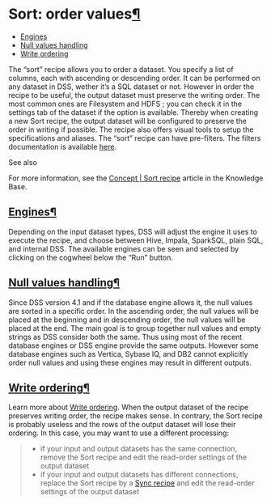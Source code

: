Sort: order values[¶](#sort-order-values "Permalink to this heading")
=====================================================================



* [Engines](#engines)
* [Null values handling](#null-values-handling)
* [Write ordering](#write-ordering)



The “sort” recipe allows you to order a dataset. You specify a list of columns, each with ascending or
descending order. It can be performed on any dataset in DSS, wether it’s a SQL dataset or not. However
in order the recipe to be useful, the output dataset must preserve the writing order. The most common
ones are Filesystem and HDFS ; you can check it in the settings tab of the dataset if the option is available.
Thereby when creating a new Sort recipe, the output dataset will be configured to preserve the order in
writing if possible. The recipe also offers visual tools to setup the specifications and aliases.
The “sort” recipe can have pre\-filters. The filters documentation is available [here](sampling.html).



See also


For more information, see the [Concept \| Sort recipe](https://knowledge.dataiku.com/latest/data-preparation/visual-recipes/concept-sort-recipe.html) article in the Knowledge Base.




[Engines](#id2)[¶](#engines "Permalink to this heading")
--------------------------------------------------------


Depending on the input dataset types, DSS will adjust the engine it uses to execute the recipe, and choose
between Hive, Impala, SparkSQL, plain SQL, and internal DSS. The available engines can be seen and selected by
clicking on the cogwheel below the “Run” button.




[Null values handling](#id3)[¶](#null-values-handling "Permalink to this heading")
----------------------------------------------------------------------------------


Since DSS version 4\.1 and if the database engine allows it, the null values are sorted in a specific order.
In the ascending order, the null values will be placed at the beginning and in descending order, the null values
will be placed at the end. The main goal is to group together null values and empty strings as DSS consider
both the same. Thus using most of the recent database engines or DSS engine provide the same outputs. However
some database engines such as Vertica, Sybase IQ, and DB2 cannot explicitly order null values and using these engines
may result in different outputs.




[Write ordering](#id4)[¶](#write-ordering "Permalink to this heading")
----------------------------------------------------------------------


Learn more about [Write ordering](../connecting/ordering.html#write-ordering). When the output dataset of the recipe preserves writing order,
the recipe makes sense. In contrary, the Sort recipe is probably useless and the rows of the output dataset
will lose their ordering. In this case, you may want to use a different processing:



> * if your input and output datasets has the same connection, remove the Sort recipe and edit the read\-order settings of the output dataset
> * if your input and output datasets has different connections, replace the Sort recipe by a [Sync recipe](sync.html) and edit the read\-order settings of the output dataset